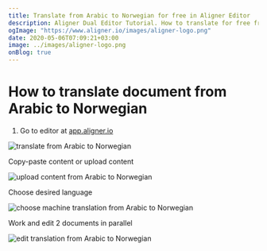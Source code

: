 ```yaml
---
title: Translate from Arabic to Norwegian for free in Aligner Editor
description: Aligner Dual Editor Tutorial. How to translate for free from Arabic to Norwegian. Aligner is multilingual document management platform. 
ogImage: "https://www.aligner.io/images/aligner-logo.png"
date: 2020-05-06T07:09:21+03:00
image: ../images/aligner-logo.png
onBlog: true
---
```


# How to translate document from Arabic to Norwegian

1. Go to editor at [app.aligner.io](https://app.aligner.io "Aligner App web page")

![translate from Arabic to Norwegian](../aligner-blank-editor.png "translate from Arabic to Norwegian")

Copy-paste content or upload content

![upload content from Arabic to Norwegian](../aligner-uploaded-document.png "upload content from Arabic to Norwegian")

Choose desired language

![choose machine translation from Arabic to Norwegian](../aligner-language-dropdown.png "choose machine translation from Arabic to Norwegian")

Work and edit 2 documents in parallel

![edit translation from Arabic to Norwegian](../aligner-double-sitded-editor.png "edit translation from Arabic to Norwegian")

